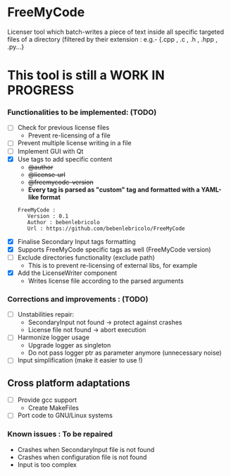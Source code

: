 # FreeMyCode
Licenser tool which batch-writes a piece of text inside all specific targeted files of a directory (filtered by their extension : e.g.- {.cpp , .c , .h , .hpp , .py...}

# This tool is still a WORK IN PROGRESS
### Functionalities to be implemented: (TODO)
- [ ] Check for previous license files
   * Prevent re-licensing of a file
- [ ] Prevent multiple license writing in a file
- [ ] Implement GUI with Qt
- [x] Use tags to add specific content
   - ~~@author~~
   - ~~@license-url~~
   - ~~@freemycode-version~~
   * **Every tag is parsed as "custom" tag and formatted with a YAML-like format**
    ```
    FreeMyCode :
       Version : 0.1
       Author : bebenlebricolo
       Url : https://github.com/bebenlebricolo/FreeMyCode
    ```
- [x] Finalise Secondary Input tags formatting
- [x] Supports FreeMyCode specific tags as well (FreeMyCode version)
- [ ] Exclude directories functionality (exclude path) 
   * This is to prevent re-licensing of external libs, for example
- [x] Add the LicenseWriter component
   * Writes license file according to the parsed arguments
  
### Corrections and improvements : (TODO)
- [ ] Unstabilities repair:
     * SecondaryInput not found -> protect against crashes
     * License file not found -> abort execution
- [ ] Harmonize logger usage
     * Upgrade logger as singleton
     * Do not pass logger ptr as parameter anymore (unnecessary noise)
 - [ ] Input simplification (make it easier to use !)
 
## Cross platform adaptations
- [ ] Provide gcc support
     * Create MakeFiles
- [ ] Port code to GNU/Linux systems
 
### Known issues : To be repaired
- Crashes when SecondaryInput file is not found
- Crashes when configuration file is not found
- Input is too complex
